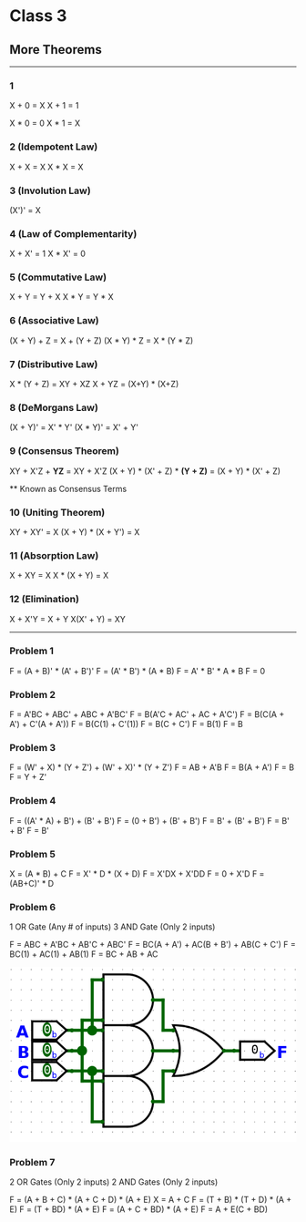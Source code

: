 # Class 3

## More Theorems
---
### 1
X + 0 = X
X + 1 = 1

X * 0 = 0
X * 1 = X

### 2 (Idempotent Law)
X + X = X
X * X = X

### 3 (Involution Law)
(X')' = X

### 4 (Law of Complementarity)
X + X' = 1
X * X' = 0

### 5 (Commutative Law)
X + Y = Y + X
X * Y = Y * X

### 6 (Associative Law)
(X + Y) + Z = X + (Y + Z)
(X * Y) * Z = X * (Y * Z)

### 7 (Distributive Law)
X * (Y + Z) = XY + XZ
X + YZ = (X+Y) * (X+Z)

### 8 (DeMorgans Law)
(X + Y)' = X' * Y'
(X * Y)' = X' + Y'

### 9 (Consensus Theorem)
XY + X'Z + **YZ** = XY + X'Z
(X + Y) * (X' + Z) * **(Y + Z)** = (X + Y) * (X' + Z)

** Known as Consensus Terms

### 10 (Uniting Theorem)
XY + XY' = X
(X + Y) * (X + Y') = X

### 11 (Absorption Law)
X + XY = X
X * (X + Y) = X

### 12 (Elimination)
X + X'Y = X + Y
X(X' + Y) = XY

---

### Problem 1

F = (A + B)' * (A' + B')'
F = (A' * B') * (A * B)
F = A' * B' * A * B
F = 0

### Problem 2

F = A'BC + ABC' + ABC + A'BC'
F = B(A'C + AC' + AC + A'C')
F = B(C(A + A') + C'(A + A'))
F = B(C(1) + C'(1))
F = B(C + C')
F = B(1)
F = B

### Problem 3

F = (W' + X) * (Y + Z') + (W' + X)' * (Y + Z')
F = AB + A'B
F = B(A + A')
F = B
F = Y + Z'

### Problem 4

F = ((A' * A) + B') + (B' + B')
F = (0 + B') + (B' + B')
F = B' + (B' + B')
F = B' + B'
F = B'

### Problem 5

X = (A * B) + C
F = X' * D * (X + D)
F = X'DX + X'DD
F = 0 + X'D
F = (AB+C)' * D

### Problem 6

1 OR Gate (Any # of inputs)
3 AND Gate (Only 2 inputs)

F = ABC + A'BC + AB'C + ABC'
F = BC(A + A') + AC(B + B') + AB(C + C')
F = BC(1) + AC(1) + AB(1)
F = BC + AB + AC

![Image](Images/Class3-0.png)

### Problem 7

2 OR Gates (Only 2 inputs)
2 AND Gates (Only 2 inputs)

F = (A + B + C) * (A + C + D) * (A + E)
X = A + C
F = (T + B) * (T + D) * (A + E)
F = (T + BD) * (A + E)
F = (A + C + BD) * (A + E)
F = A + E(C + BD)
